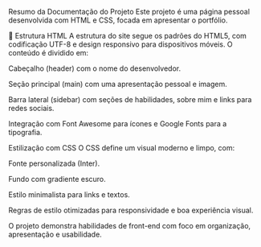 Resumo da Documentação do Projeto
Este projeto é uma página pessoal desenvolvida com HTML e CSS, focada em apresentar o portfólio.

🔧 Estrutura HTML
A estrutura do site segue os padrões do HTML5, com codificação UTF-8 e design responsivo para dispositivos móveis. O conteúdo é dividido em:

Cabeçalho (header) com o nome do desenvolvedor.

Seção principal (main) com uma apresentação pessoal e imagem.

Barra lateral (sidebar) com seções de habilidades, sobre mim e links para redes sociais.

Integração com Font Awesome para ícones e Google Fonts para a tipografia.

 Estilização com CSS
O CSS define um visual moderno e limpo, com:

Fonte personalizada (Inter).

Fundo com gradiente escuro.

Estilo minimalista para links e textos.

Regras de estilo otimizadas para responsividade e boa experiência visual.

O projeto demonstra habilidades de front-end com foco em organização, apresentação e usabilidade.



